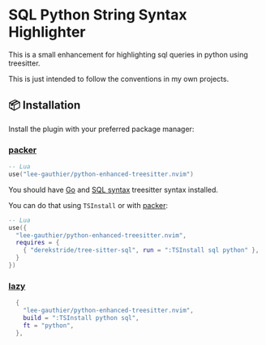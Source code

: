# SQL Python String Syntax Highlighter

This is a small enhancement for highlighting sql queries in python using treesitter.

This is just intended to follow the conventions in my own projects.

## 📦 Installation

Install the plugin with your preferred package manager:

### [packer](https://github.com/wbthomason/packer.nvim)

```lua
-- Lua
use("lee-gauthier/python-enhanced-treesitter.nvim")
```

You should have [Go](https://github.com/tree-sitter/tree-sitter-go) and
[SQL syntax](https://github.com/derekstride/tree-sitter-sql) treesitter syntax installed.

You can do that using `TSInstall` or with [packer](https://github.com/wbthomason/packer.nvim):

```lua
-- Lua
use({
  "lee-gauthier/python-enhanced-treesitter.nvim",
  requires = {
    { "derekstride/tree-sitter-sql", run = ":TSInstall sql python" },
  }
})
```

### [lazy](https://github.com/folke/lazy.nvim)

```lua
  {
    "lee-gauthier/python-enhanced-treesitter.nvim",
    build = ":TSInstall python sql",
    ft = "python",
  },
```
